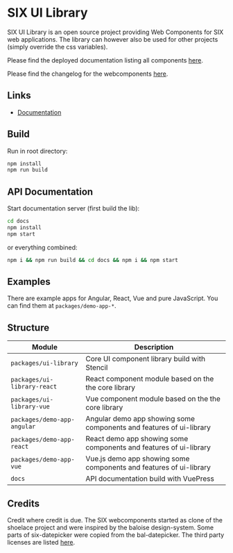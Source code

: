 # SIX UI Library

SIX UI Library is an open source project providing Web Components for SIX web applications. The library can however also
be used for other projects (simply override the css variables).

Please find the deployed documentation listing all components [here](https://six-group.github.io/six-webcomponents/).

Please find the changelog for the webcomponents [here](source/packages/ui-library/CHANGELOG.md).

## Links

- [Documentation](https://six-group.github.io/six-webcomponents/)

## Build

Run in root directory:

```bash
npm install
npm run build
```

## API Documentation

Start documentation server (first build the lib):

```bash
cd docs
npm install
npm start
```

or everything combined:

```bash
npm i && npm run build && cd docs && npm i && npm start
```

## Examples

There are example apps for Angular, React, Vue and pure JavaScript. You can find them at `packages/demo-app-*`.

## Structure

| Module                      | Description                                                         |
| --------------------------- | ------------------------------------------------------------------- |
| `packages/ui-library`       | Core UI component library build with Stencil                        |
| `packages/ui-library-react` | React component module based on the the core library                |
| `packages/ui-library-vue`   | Vue component module based on the the core library                  |
| `packages/demo-app-angular` | Angular demo app showing some components and features of ui-library |
| `packages/demo-app-react`   | React demo app showing some components and features of ui-library   |
| `packages/demo-app-vue`     | Vue.js demo app showing some components and features of ui-library  |
| `docs`                      | API documentation build with VuePress                               |

## Credits

Credit where credit is due. The SIX webcomponents started as clone of the shoelace project and were inspired by the baloise
design-system. Some parts of six-datepicker were copied from the bal-datepicker.
The third party licenses are listed [here](source/packages/ui-library/third-party-licenses).
